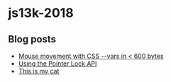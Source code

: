 # js13k-2018

## Blog posts
* [Mouse movement with CSS --vars in < 600 bytes](https://js13k.lucasbersier.com/mouse-movement-with-css-vars-in-806-bytes)
* [Using the Pointer Lock API](https://js13k.lucasbersier.com/using-the-pointer-lock-api)
* [This is my cat](https://js13k.lucasbersier.com/this-is-my-cat)
